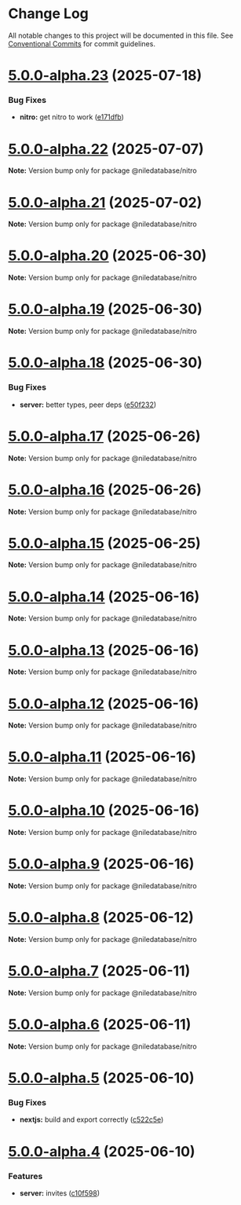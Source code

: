 # Change Log

All notable changes to this project will be documented in this file.
See [Conventional Commits](https://conventionalcommits.org) for commit guidelines.

# [5.0.0-alpha.23](https://github.com/niledatabase/nile-js/compare/v5.0.0-alpha.22...v5.0.0-alpha.23) (2025-07-18)

### Bug Fixes

- **nitro:** get nitro to work ([e171dfb](https://github.com/niledatabase/nile-js/commit/e171dfb0f7bee30100596be69ff188f76891b945))

# [5.0.0-alpha.22](https://github.com/niledatabase/nile-js/compare/v5.0.0-alpha.21...v5.0.0-alpha.22) (2025-07-07)

**Note:** Version bump only for package @niledatabase/nitro

# [5.0.0-alpha.21](https://github.com/niledatabase/nile-js/compare/v5.0.0-alpha.20...v5.0.0-alpha.21) (2025-07-02)

**Note:** Version bump only for package @niledatabase/nitro

# [5.0.0-alpha.20](https://github.com/niledatabase/nile-js/compare/v5.0.0-alpha.19...v5.0.0-alpha.20) (2025-06-30)

**Note:** Version bump only for package @niledatabase/nitro

# [5.0.0-alpha.19](https://github.com/niledatabase/nile-js/compare/v5.0.0-alpha.18...v5.0.0-alpha.19) (2025-06-30)

**Note:** Version bump only for package @niledatabase/nitro

# [5.0.0-alpha.18](https://github.com/niledatabase/nile-js/compare/v5.0.0-alpha.17...v5.0.0-alpha.18) (2025-06-30)

### Bug Fixes

- **server:** better types, peer deps ([e50f232](https://github.com/niledatabase/nile-js/commit/e50f2320289c67fc445522f5a9746d20517f097f))

# [5.0.0-alpha.17](https://github.com/niledatabase/nile-js/compare/v5.0.0-alpha.16...v5.0.0-alpha.17) (2025-06-26)

**Note:** Version bump only for package @niledatabase/nitro

# [5.0.0-alpha.16](https://github.com/niledatabase/nile-js/compare/v5.0.0-alpha.15...v5.0.0-alpha.16) (2025-06-26)

**Note:** Version bump only for package @niledatabase/nitro

# [5.0.0-alpha.15](https://github.com/niledatabase/nile-js/compare/v5.0.0-alpha.14...v5.0.0-alpha.15) (2025-06-25)

**Note:** Version bump only for package @niledatabase/nitro

# [5.0.0-alpha.14](https://github.com/niledatabase/nile-js/compare/v5.0.0-alpha.13...v5.0.0-alpha.14) (2025-06-16)

**Note:** Version bump only for package @niledatabase/nitro

# [5.0.0-alpha.13](https://github.com/niledatabase/nile-js/compare/v5.0.0-alpha.12...v5.0.0-alpha.13) (2025-06-16)

**Note:** Version bump only for package @niledatabase/nitro

# [5.0.0-alpha.12](https://github.com/niledatabase/nile-js/compare/v5.0.0-alpha.11...v5.0.0-alpha.12) (2025-06-16)

**Note:** Version bump only for package @niledatabase/nitro

# [5.0.0-alpha.11](https://github.com/niledatabase/nile-js/compare/v5.0.0-alpha.10...v5.0.0-alpha.11) (2025-06-16)

**Note:** Version bump only for package @niledatabase/nitro

# [5.0.0-alpha.10](https://github.com/niledatabase/nile-js/compare/v5.0.0-alpha.9...v5.0.0-alpha.10) (2025-06-16)

**Note:** Version bump only for package @niledatabase/nitro

# [5.0.0-alpha.9](https://github.com/niledatabase/nile-js/compare/v5.0.0-alpha.8...v5.0.0-alpha.9) (2025-06-16)

**Note:** Version bump only for package @niledatabase/nitro

# [5.0.0-alpha.8](https://github.com/niledatabase/nile-js/compare/v5.0.0-alpha.7...v5.0.0-alpha.8) (2025-06-12)

**Note:** Version bump only for package @niledatabase/nitro

# [5.0.0-alpha.7](https://github.com/niledatabase/nile-js/compare/v5.0.0-alpha.6...v5.0.0-alpha.7) (2025-06-11)

**Note:** Version bump only for package @niledatabase/nitro

# [5.0.0-alpha.6](https://github.com/niledatabase/nile-js/compare/v5.0.0-alpha.5...v5.0.0-alpha.6) (2025-06-11)

**Note:** Version bump only for package @niledatabase/nitro

# [5.0.0-alpha.5](https://github.com/niledatabase/nile-js/compare/v5.0.0-alpha.4...v5.0.0-alpha.5) (2025-06-10)

### Bug Fixes

- **nextjs:** build and export correctly ([c522c5e](https://github.com/niledatabase/nile-js/commit/c522c5e485bea75b0fdf86cfcd6b0af662f5a0b5))

# [5.0.0-alpha.4](https://github.com/niledatabase/nile-js/compare/v5.0.0-alpha.3...v5.0.0-alpha.4) (2025-06-10)

### Features

- **server:** invites ([c10f598](https://github.com/niledatabase/nile-js/commit/c10f5980bcbc55ed436ce8cceca4111aa8e6a276))
